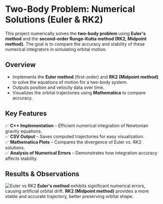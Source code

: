 # Two-Body Problem: Numerical Solutions (Euler & RK2)

This project numerically solves the **two-body problem** using **Euler's method** and the **second-order Runge-Kutta method (RK2, Midpoint method)**. The goal is to compare the accuracy and stability of these numerical integrators in simulating orbital motion.

## Overview
- Implements the **Euler method** (first-order) and **RK2 (Midpoint method)** to solve the equations of motion for a two-body system.
- Outputs position and velocity data over time.
- Visualizes the orbital trajectories using **Mathematica** to compare accuracy.

## Key Features
✅ **C++ Implementation** – Efficient numerical integration of Newtonian gravity equations.  
✅ **CSV Output** – Saves computed trajectories for easy visualization.  
✅ **Mathematica Plots** – Compares the divergence of Euler vs. RK2 solutions.  
✅ **Analysis of Numerical Errors** – Demonstrates how integration accuracy affects stability.  

## Results & Observations
![Euler vs RK2](https://github.com/user-attachments/assets/aea45817-0546-4b4e-b8b2-276dc497a795)
**Euler's method** exhibits significant numerical errors, causing artificial orbital drift.
**RK2 (Midpoint method)** provides a more stable and accurate trajectory, better preserving orbital shape.
